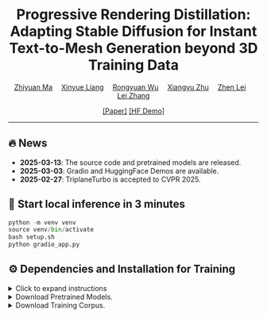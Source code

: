 
<div align="center">
<h1>Progressive Rendering Distillation: Adapting Stable Diffusion for Instant Text-to-Mesh Generation beyond 3D Training Data</h1>

<div>
    <a href='https://scholar.google.com/citations?user=F15mLDYAAAAJ&hl=en' target='_blank'>Zhiyuan Ma</a>&emsp;
    <a href='https://scholar.google.com/citations?user=R9PlnKgAAAAJ&hl=en' target='_blank'>Xinyue Liang</a>&emsp;
    <a href='https://scholar.google.com/citations?user=A-U8zE8AAAAJ&hl=en' target='_blank'>Rongyuan Wu</a>&emsp;
    <a href='https://scholar.google.com/citations?user=1rbNk5oAAAAJ&hl=zh-CN' target='_blank'>Xiangyu Zhu</a>&emsp;
    <a href='https://scholar.google.com/citations?user=cuJ3QG8AAAAJ&hl=en' target='_blank'>Zhen Lei</a>&emsp;
    <a href='https://scholar.google.com/citations?user=tAK5l1IAAAAJ&hl=en' target='_blank'>Lei Zhang</a>
</div>


[[Paper]](https://arxiv.org/pdf/2406.08177)
[[HF Demo]](https://huggingface.co/spaces/ZhiyuanthePony/TriplaneTurbo)

---

</div>


## 🔥 News

- **2025-03-13**: The source code and pretrained models are released.
- **2025-03-03**: Gradio and HuggingFace Demos are available.
- **2025-02-27**: TriplaneTurbo is accepted to CVPR 2025.

## 🌟 Start local inference in 3 minutes

```python
python -m venv venv
source venv/bin/activate
bash setup.sh
python gradio_app.py
```

## ⚙️ Dependencies and Installation for Training
<details>
<summary> Click to expand instructions </summary>

1.  **Clone the necessary repositories:**
    Ensure you have cloned this repository (`TriplaneTurbo_v1`) and the `3dgrut` repository into your project's root directory.
    ```sh
    # If you haven't already cloned 3dgrut:
    git clone https://github.com/nv-tlabs/3dgrut.git
    ```

2.  **Create and activate the Conda environment:**
    We recommend creating a new environment named `triplaneturbo` with Python 3.11, as required by the `3dgrut` dependency.
    ```sh
    conda create -n triplaneturbo python=3.11 -y
    conda activate triplaneturbo
    ```

3.  **Install dependencies:**
    Run the following commands sequentially to install PyTorch, specific versions of extensions, and other requirements:
    ```sh
    # Install PyTorch with CUDA 12.1
    conda install pytorch==2.2.0 torchvision==0.17.0 torchaudio==2.2.0 pytorch-cuda=12.1 -c pytorch -c nvidia -y
    
    # Install compatible xformers and ninja using pip
    pip install xformers==0.0.25 
    pip install ninja
    
    # Clone and install diff-gaussian-rasterization submodule, then remove the cloned directory
    git clone --recursive https://github.com/ashawkey/diff-gaussian-rasterization --recursive && pip install ./diff-gaussian-rasterization && rm -rf diff-gaussian-rasterization

    # Install requirements from 3dgrut repository
    pip install -r ./3dgrut/requirements.txt
    
    # Install tiny-cuda-nn and nerfacc
    pip install git+https://github.com/NVlabs/tiny-cuda-nn/#subdirectory=bindings/torch
    pip install git+https://github.com/KAIR-BAIR/nerfacc.git@v0.5.2
    
    # Install custom CUDA extensions (KNN, KDN, KDON, Frequency Encoding)
    # Ensure you are in the project root directory (TriplaneTurbo_v1)
    (cd custom/primiturbo/extern/knn && python setup.py install)
    (cd custom/primiturbo/extern/kdn && python setup.py install)
    (cd custom/primiturbo/extern/kdon && python build_ext.py)
    (cd custom/primiturbo/extern/frequency_encoding && python setup.py install)
    
    # Install the 3dgrut library itself
    pip install ./3dgrut
    
    # Install main project requirements
    pip install -r requirements.txt


    ```

    *Note on GCC version for tiny-cuda-nn:* If you encounter issues installing `tiny-cuda-nn`, you might need a specific GCC version (e.g., 9.5.0). You can install it within your conda environment using `conda install -c conda-forge gxx=9.5.0` before running the `pip install tiny-cuda-nn` command.

</details>

<details>
<summary> Download Pretrained Models. </summary>

```python
python scripts/prepare/download.py
```
</details>

<details>
<summary> Download Training Corpus. </summary>

```python
python scripts/prepare/download.py
```
</details>

